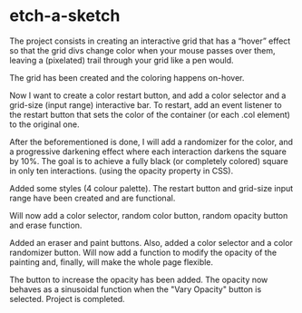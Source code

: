 # etch-a-sketch

The project consists in creating an interactive grid that has a “hover” effect so that the grid divs change color when your mouse passes over them, leaving a (pixelated) trail through your grid like a pen would.

The grid has been created and the coloring happens on-hover.

Now I want to create a color restart button, and add a color selector and a grid-size (input range) interactive bar.
To restart, add an event listener to the restart button that sets the color of the container (or each .col element) to the original one.

After the beforementioned is done, I will add a randomizer for the color, and a progressive darkening effect where each interaction darkens the square by 10%. The goal is to achieve a fully black (or completely colored) square in only ten interactions. (using the opacity property in CSS).

<!--  -->

Added some styles (4 colour palette).
The restart button and grid-size input range have been created and are functional.

Will now add a color selector, random color button, random opacity button and erase function.

<!--  -->

Added an eraser and paint buttons. Also, added a color selector and a color randomizer button.
Will now add a function to modify the opacity of the painting and, finally, will make the whole page flexible.

<!--  -->

The button to increase the opacity has been added. The opacity now behaves as a sinusoidal function when the "Vary Opacity" button is selected. Project is completed.
